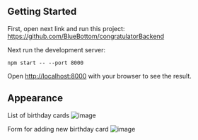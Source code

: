 ## Getting Started

First, open next link and run this project: https://github.com/BlueBottom/congratulatorBackend 

Next run the development server:
```
npm start -- --port 8000
```
Open [http://localhost:8000](http://localhost:8000) with your browser to see the result.


## Appearance

List of birthday cards
![image](https://storage.yandexcloud.net/git-images/CardList.png)

Form for adding new birthday card
![image](https://storage.yandexcloud.net/git-images/AddCard.png)
